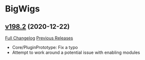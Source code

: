 # BigWigs

## [v198.2](https://github.com/BigWigsMods/BigWigs/tree/v198.2) (2020-12-22)
[Full Changelog](https://github.com/BigWigsMods/BigWigs/compare/v198.1...v198.2) [Previous Releases](https://github.com/BigWigsMods/BigWigs/releases)

- Core/PluginPrototype: Fix a typo  
- Attempt to work around a potential issue with enabling modules  
